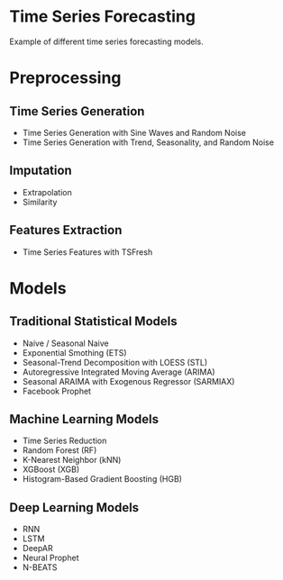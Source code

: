 # Time Series Forecasting
Example of different time series forecasting models.

# Preprocessing
## Time Series Generation
* Time Series Generation with Sine Waves and Random Noise
* Time Series Generation with Trend, Seasonality, and Random Noise

## Imputation
* Extrapolation
* Similarity

## Features Extraction
* Time Series Features with TSFresh

# Models
## Traditional Statistical Models
* Naive / Seasonal Naive
* Exponential Smothing (ETS)
* Seasonal-Trend Decomposition with LOESS (STL)
* Autoregressive Integrated Moving Average (ARIMA)
* Seasonal ARAIMA with Exogenous Regressor (SARMIAX)
* Facebook Prophet

## Machine Learning Models
* Time Series Reduction
* Random Forest (RF)
* K-Nearest Neighbor (kNN)
* XGBoost (XGB)
* Histogram-Based Gradient Boosting (HGB)

## Deep Learning Models
* RNN
* LSTM
* DeepAR
* Neural Prophet
* N-BEATS

